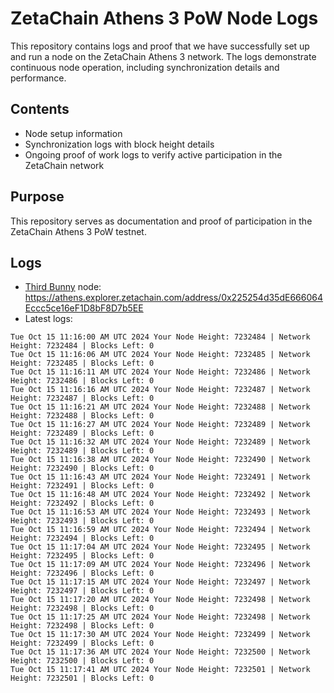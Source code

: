 # ZetaChain Athens 3 PoW Node Logs
This repository contains logs and proof that we have successfully set up and run a node on the ZetaChain Athens 3 network. The logs demonstrate continuous node operation, including synchronization details and performance.

## Contents
- Node setup information
- Synchronization logs with block height details
- Ongoing proof of work logs to verify active participation in the ZetaChain network

## Purpose
This repository serves as documentation and proof of participation in the ZetaChain Athens 3 PoW testnet.

## Logs

- [Third Bunny](https://thirdbunny.xyz/) node: https://athens.explorer.zetachain.com/address/0x225254d35dE666064Eccc5ce16eF1D8bF8D7b5EE
- Latest logs:
```
Tue Oct 15 11:16:00 AM UTC 2024 Your Node Height: 7232484 | Network Height: 7232484 | Blocks Left: 0
Tue Oct 15 11:16:06 AM UTC 2024 Your Node Height: 7232485 | Network Height: 7232485 | Blocks Left: 0
Tue Oct 15 11:16:11 AM UTC 2024 Your Node Height: 7232486 | Network Height: 7232486 | Blocks Left: 0
Tue Oct 15 11:16:16 AM UTC 2024 Your Node Height: 7232487 | Network Height: 7232487 | Blocks Left: 0
Tue Oct 15 11:16:21 AM UTC 2024 Your Node Height: 7232488 | Network Height: 7232488 | Blocks Left: 0
Tue Oct 15 11:16:27 AM UTC 2024 Your Node Height: 7232489 | Network Height: 7232489 | Blocks Left: 0
Tue Oct 15 11:16:32 AM UTC 2024 Your Node Height: 7232489 | Network Height: 7232489 | Blocks Left: 0
Tue Oct 15 11:16:38 AM UTC 2024 Your Node Height: 7232490 | Network Height: 7232490 | Blocks Left: 0
Tue Oct 15 11:16:43 AM UTC 2024 Your Node Height: 7232491 | Network Height: 7232491 | Blocks Left: 0
Tue Oct 15 11:16:48 AM UTC 2024 Your Node Height: 7232492 | Network Height: 7232492 | Blocks Left: 0
Tue Oct 15 11:16:53 AM UTC 2024 Your Node Height: 7232493 | Network Height: 7232493 | Blocks Left: 0
Tue Oct 15 11:16:59 AM UTC 2024 Your Node Height: 7232494 | Network Height: 7232494 | Blocks Left: 0
Tue Oct 15 11:17:04 AM UTC 2024 Your Node Height: 7232495 | Network Height: 7232495 | Blocks Left: 0
Tue Oct 15 11:17:09 AM UTC 2024 Your Node Height: 7232496 | Network Height: 7232496 | Blocks Left: 0
Tue Oct 15 11:17:15 AM UTC 2024 Your Node Height: 7232497 | Network Height: 7232497 | Blocks Left: 0
Tue Oct 15 11:17:20 AM UTC 2024 Your Node Height: 7232498 | Network Height: 7232498 | Blocks Left: 0
Tue Oct 15 11:17:25 AM UTC 2024 Your Node Height: 7232498 | Network Height: 7232498 | Blocks Left: 0
Tue Oct 15 11:17:30 AM UTC 2024 Your Node Height: 7232499 | Network Height: 7232499 | Blocks Left: 0
Tue Oct 15 11:17:36 AM UTC 2024 Your Node Height: 7232500 | Network Height: 7232500 | Blocks Left: 0
Tue Oct 15 11:17:41 AM UTC 2024 Your Node Height: 7232501 | Network Height: 7232501 | Blocks Left: 0
```
